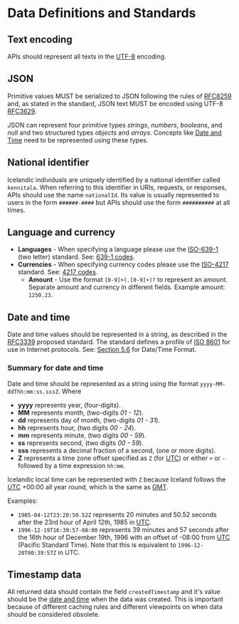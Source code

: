 # Data Definitions and Standards

## Text encoding

APIs should represent all texts in the [UTF-8](https://en.wikipedia.org/wiki/UTF-8) encoding.

## JSON

Primitive values MUST be serialized to JSON following the rules of [RFC8259](https://tools.ietf.org/html/rfc8259) and, as stated in the standard, JSON text MUST be encoded using UTF-8 [RFC3629](https://tools.ietf.org/html/rfc3629).

JSON can represent four primitive types _strings_, _numbers_, _booleans_, and _null_ and two structured types _objects_ and _arrays_. Concepts like [Date and Time](data-definitions.md#date-and-time) need to be represented using these types.

## National identifier

Icelandic individuals are uniquely identified by a national identifier called `kennitala`. When referring to this identifier in URIs, requests, or responses, APIs should use the name `nationalId`. Its value is usually represented to users in the form `######-####` but APIs should use the form `##########` at all times.

## Language and currency

- **Languages** - When specifying a language please use the [ISO-639-1](https://www.iso.org/standard/22109.html) (two letter) standard. See: [639-1 codes](https://en.wikipedia.org/wiki/List_of_ISO_639-1_codes).
- **Currencies** - When specifying currency codes please use the [ISO-4217](https://www.iso.org/iso-4217-currency-codes.html) standard. See: [4217 codes](https://en.wikipedia.org/wiki/ISO_4217#Active_codes).
  - **Amount** - Use the format `[0-9]+(.[0-9]+)?` to represent an amount. Separate amount and currency in different fields. Example amount: `1250.23`.

## Date and time

Date and time values should be represented in a string, as described in the [RFC3339](https://tools.ietf.org/html/rfc3339) proposed standard. The standard defines a profile of [ISO 8601](https://en.wikipedia.org/wiki/ISO_8601) for use in Internet protocols. See: [Section 5.6](https://tools.ietf.org/html/rfc3339#section-5.6) for Date/Time Format.

### Summary for date and time

Date and time should be represented as a string using the format `yyyy-MM-ddThh:mm:ss.sssZ`. Where

- **yyyy** represents year, (four-digits).
- **MM** represents month, (two-digits _01 - 12_).
- **dd** represents day of month, (two-digits _01 - 31_).
- **hh** represents hour, (two digits _00 - 24_).
- **mm** represents minute, (two digits _00 - 59_).
- **ss** represents second, (two digits _00 - 59_).
- **sss** represents a decimal fraction of a second, (one or more digits).
- **Z** represents a time zone offset specified as `Z` (for [UTC](https://en.wikipedia.org/wiki/Coordinated_Universal_Time)) or either `+` or `-` followed by a time expression `hh:mm`.

Icelandic local time can be represented with `Z` because Iceland follows the [UTC](https://en.wikipedia.org/wiki/Coordinated_Universal_Time) +00:00 all year round, which is the same as [GMT](https://en.wikipedia.org/wiki/Greenwich_Mean_Time).

Examples:

- `1985-04-12T23:20:50.52Z` represents 20 minutes and 50.52 seconds after the 23rd hour of April 12th, 1985 in [UTC](https://en.wikipedia.org/wiki/Coordinated_Universal_Time).
- `1996-12-19T16:39:57-08:00` represents 39 minutes and 57 seconds after the 16th hour of December 19th, 1996 with an offset of -08:00 from [UTC](https://en.wikipedia.org/wiki/Coordinated_Universal_Time) (Pacific Standard Time). Note that this is equivalent to `1996-12-20T00:39:57Z` in UTC.

## Timestamp data

All returned data should contain the field `createdTimestamp` and it's value should be the [date and time](data-definitions.md#date-and-time) when the data was created. This is important because of different caching rules and different viewpoints on when data should be considered obsolete.
